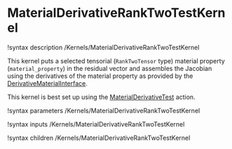 # MaterialDerivativeRankTwoTestKernel

!syntax description /Kernels/MaterialDerivativeRankTwoTestKernel

This kernel puts a selected tensorial (`RankTwoTensor` type) material property (`material_property`) in the residual vector
and assembles the Jacobian using the derivatives of the material property as provided by the
[DerivativeMaterialInterface](/DerivativeMaterialInterface.md).

This kernel is best set up using the [MaterialDerivativeTest](/MaterialDerivativeTestAction.md) action.

!syntax parameters /Kernels/MaterialDerivativeRankTwoTestKernel

!syntax inputs /Kernels/MaterialDerivativeRankTwoTestKernel

!syntax children /Kernels/MaterialDerivativeRankTwoTestKernel

